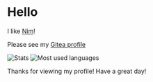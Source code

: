 # Hello

I like [Nim](https://nim-lang.org)!

Please see my [Gitea profile](https://gitea.com/thisago)

![Stats](https://github-readme-stats.vercel.app/api?username=thisago&show_icons=true&theme=dark)
![Most used languages](https://github-readme-stats.vercel.app/api/top-langs/?username=thisago&theme=dark)

Thanks for viewing my profile!
Have a great day!

